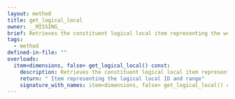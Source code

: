 ```yaml
---
layout: method
title: get_logical_local
owner: __MISSING__
brief: Retrieves the constituent logical local item representing the work-item's position in the local iteration space as provided upon the invocation of parallel_for_work_item
tags:
  - method
defined-in-file: ""
overloads:
  item<dimensions, false> get_logical_local() const:
    description: Retrieves the constituent logical local item representing the work-item's position in the local iteration space as provided upon the invocation of parallel_for_work_item
    return: " Item representing the logical local ID and range"
    signature_with_names: item<dimensions, false> get_logical_local() const
---
```

